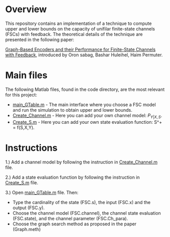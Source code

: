 # Overview
This repository contains an implementation of a technique to compute upper and lower bounds on the capacity of unifilar finite-state channels (FSCs) with feedback. The theoretical details of the technique are presented in the following paper:

[Graph-Based Encoders and their Performance for Finite-State Channels with Feedback](https://arxiv.org/abs/1907.08063), introduced by Oron sabag, Bashar Huleihel, Haim Permuter.

# Main files
The following Matlab files, found in the code directory, are the most relevant for this project:  
- [main_GTable.m](https://github.com/Basharh1/Bounds_on_Finite_State_Channels/blob/master/Code/Main_GTable.m)  -  The main interface where you choose a FSC model and run the simulation to obtain upper and lower bounds.  
- [Create_Channel.m](https://github.com/Basharh1/Bounds_on_Finite_State_Channels/blob/master/Code/Create_Channel.m) - Here you can add your own channel model: $P_{Y|X,S}$.  
- [Create_S.m](https://github.com/Basharh1/Bounds_on_Finite_State_Channels/blob/master/Code/Create_S.m) - Here you can add your own state evaluation function: S^+ = f(S,X,Y).  

# Instructions
1.) Add a channel model by following the instruction in [Create_Channel.m](https://github.com/Basharh1/Bounds_on_Finite_State_Channels/blob/master/Code/Create_Channel.m) file.  

2.) Add a state evaluation function by following the instruction in [Create_S.m](https://github.com/Basharh1/Bounds_on_Finite_State_Channels/blob/master/Code/Create_S.m) file.

3.) Open [main_GTable.m](https://github.com/Basharh1/Bounds_on_Finite_State_Channels/blob/master/Code/Main_GTable.m) file. Then:
- Type the cardinality of the state (FSC.s), the input (FSC.x) and the output (FSC.y).
- Choose the channel model (FSC.channel), the channel state evaluation (FSC.state), and the channel parameter (FSC.Ch_para).
- Choose the graph search method as proposed in the paper (Graph.meth)


